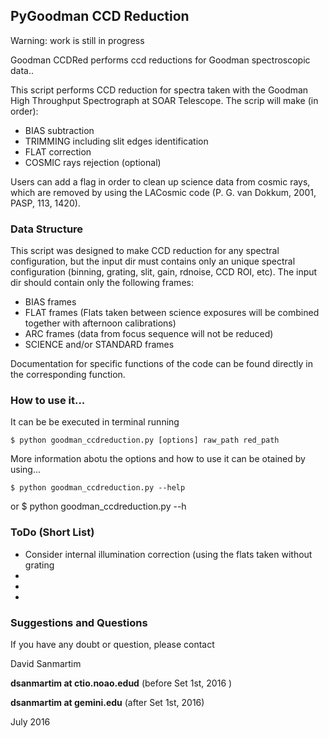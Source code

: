 ## PyGoodman CCD Reduction

Warning: work is still in progress

Goodman CCDRed performs ccd reductions for Goodman spectroscopic data..

This script performs CCD reduction for spectra taken with the Goodman High Throughput Spectrograph at SOAR Telescope. The scrip will make (in order):

 - BIAS subtraction
 - TRIMMING including slit edges identification
 - FLAT correction
 - COSMIC rays rejection (optional)

Users can add a flag in order to clean up science data from cosmic rays, which are removed by using the LACosmic code (P. G. van Dokkum, 2001, PASP, 113, 1420).

### Data Structure

This script was designed to make CCD reduction for any spectral configuration, but the input dir must contains only an unique spectral configuration (binning, grating, slit, gain, rdnoise, CCD ROI, etc). The input dir should contain only the following frames:

 - BIAS frames
 - FLAT frames (Flats taken between science exposures will be combined together with afternoon calibrations)
 - ARC frames (data from focus sequence will not be reduced)
 - SCIENCE and/or STANDARD frames
 
Documentation for specific functions of the code can be found directly in the corresponding function.

### How to use it...

It can be be executed in terminal running 

    $ python goodman_ccdreduction.py [options] raw_path red_path 
    
More information abotu the options and how to use it can be otained by using...

    $ python goodman_ccdreduction.py --help
or
    $ python goodman_ccdreduction.py --h

### ToDo (Short List)

 - Consider internal illumination correction (using the flats taken without grating
 -
 -
 -

### Suggestions and Questions

If you have any doubt or question, please contact

David Sanmartim 
<p><b>dsanmartim at ctio.noao.edud</b> (before Set 1st, 2016 ) </p> 
<p><b>dsanmartim at gemini.edu</b> (after Set 1st, 2016) </p> 
   
July 2016

